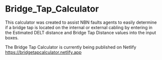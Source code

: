 # Bridge_Tap_Calculator

This calculator was created to assist NBN faults agents to easily determine if a bridge tap is located on the internal or external cabling by entering in the Estimated DELT distance and Bridge Tap Distance values into the input boxes.

The Bridge Tap Calculator is currently being published on Netlify <https://bridgetapcalculator.netlify.app>
